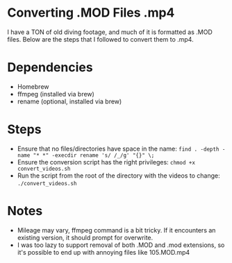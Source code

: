 # Converting .MOD Files .mp4

I have a TON of old diving footage, and much of it is formatted as .MOD files. Below are the
steps that I followed to convert them to .mp4.

# Dependencies
* Homebrew
* ffmpeg (installed via brew)
* rename (optional, installed via brew)

# Steps
* Ensure that no files/directories have space in the name: `find . -depth -name "* *" -execdir rename 's/ /_/g' "{}" \;`
* Ensure the conversion script has the right privileges: `chmod +x convert_videos.sh`
* Run the script from the root of the directory with the videos to change: `./convert_videos.sh`

# Notes
* Mileage may vary, ffmpeg command is a bit tricky. If it encounters an existing version, it should prompt for overwrite.
* I was too lazy to support removal of both .MOD and .mod extensions, so it's possible to end up with annoying files like 105.MOD.mp4
